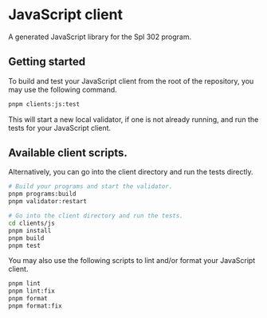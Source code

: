 # JavaScript client

A generated JavaScript library for the Spl 302 program.

## Getting started

To build and test your JavaScript client from the root of the repository, you may use the following command.

```sh
pnpm clients:js:test
```

This will start a new local validator, if one is not already running, and run the tests for your JavaScript client.

## Available client scripts.

Alternatively, you can go into the client directory and run the tests directly.

```sh
# Build your programs and start the validator.
pnpm programs:build
pnpm validator:restart

# Go into the client directory and run the tests.
cd clients/js
pnpm install
pnpm build
pnpm test
```

You may also use the following scripts to lint and/or format your JavaScript client.

```sh
pnpm lint
pnpm lint:fix
pnpm format
pnpm format:fix
```
